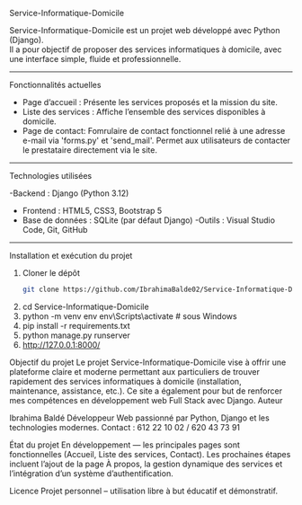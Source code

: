Service-Informatique-Domicile

Service-Informatique-Domicile est un projet web développé avec Python (Django).  
Il a pour objectif de proposer des services informatiques à domicile, avec une interface simple, fluide et professionnelle.

---

 Fonctionnalités actuelles

- Page d’accueil : Présente les services proposés et la mission du site.  
- Liste des services : Affiche l’ensemble des services disponibles à domicile.  
- Page de contact: Fomrulaire de contact fonctionnel relié à une adresse e-mail via 'forms.py' et 'send_mail'. Permet aux utilisateurs de contacter le prestataire directement via le site.

---

Technologies utilisées

-Backend : Django (Python 3.12)
- Frontend : HTML5, CSS3, Bootstrap 5
- Base de données : SQLite (par défaut Django)
-Outils : Visual Studio Code, Git, GitHub

---

 Installation et exécution du projet

1. Cloner le dépôt
   ```bash
   git clone https://github.com/IbrahimaBalde02/Service-Informatique-Domicile.git
2. cd Service-Informatique-Domicile
3. python -m venv env
   env\Scripts\activate   # sous Windows
4. pip install -r requirements.txt
5. python manage.py runserver
6. http://127.0.0.1:8000/

Objectif du projet
Le projet Service-Informatique-Domicile vise à offrir une plateforme claire et moderne permettant aux 
particuliers de trouver rapidement des services informatiques à domicile (installation, maintenance, assistance, etc.).
Ce site a également pour but de renforcer mes compétences en développement web Full Stack avec Django.
Auteur


Ibrahima Baldé
Développeur Web passionné par Python, Django et les technologies modernes.
Contact : 612 22 10 02 / 620 43 73 91


État du projet
En développement — les principales pages sont fonctionnelles (Accueil, Liste des services, Contact).
Les prochaines étapes incluent l’ajout de la page À propos, la gestion dynamique des services et l’intégration d’un système d’authentification.


Licence
Projet personnel – utilisation libre à but éducatif et démonstratif.

